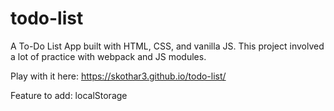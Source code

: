# todo-list
A To-Do List App built with HTML, CSS, and vanilla JS. This project involved a lot of practice with webpack and JS modules.

Play with it here: https://skothar3.github.io/todo-list/

Feature to add: localStorage
